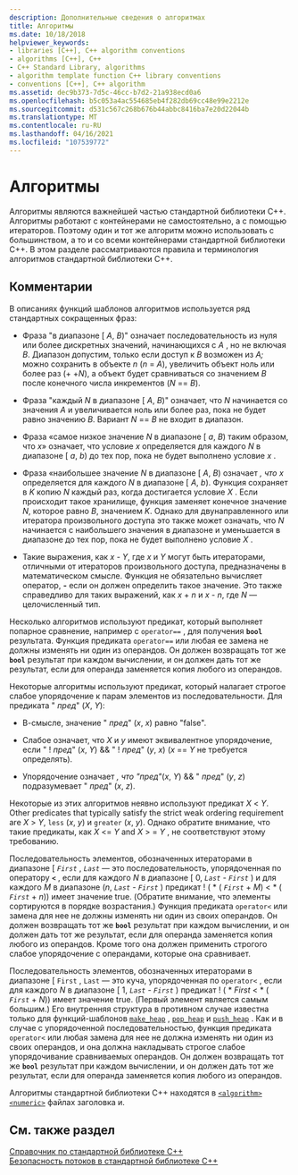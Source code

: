 ```yaml
---
description: Дополнительные сведения о алгоритмах
title: Алгоритмы
ms.date: 10/18/2018
helpviewer_keywords:
- libraries [C++], C++ algorithm conventions
- algorithms [C++], C++
- C++ Standard Library, algorithms
- algorithm template function C++ library conventions
- conventions [C++], C++ algorithm
ms.assetid: dec9b373-7d5c-46cc-b7d2-21a938ecd0a6
ms.openlocfilehash: b5c053a4ac554685eb4f282db69cc48e99e2212e
ms.sourcegitcommit: d531c567c268b676b44abbc8416ba7e20d22044b
ms.translationtype: MT
ms.contentlocale: ru-RU
ms.lasthandoff: 04/16/2021
ms.locfileid: "107539772"
---
```

# <a name="algorithms"></a>Алгоритмы

Алгоритмы являются важнейшей частью стандартной библиотеки C++. Алгоритмы работают с контейнерами не самостоятельно, а с помощью итераторов. Поэтому один и тот же алгоритм можно использовать с большинством, а то и со всеми контейнерами стандартной библиотеки C++. В этом разделе рассматриваются правила и терминология алгоритмов стандартной библиотеки C++.

## <a name="remarks"></a>Комментарии

В описаниях функций шаблонов алгоритмов используется ряд стандартных сокращенных фраз:

- Фраза "в диапазоне \[ *A*, *B*)" означает последовательность из нуля или более дискретных значений, начинающихся с *A* , но не включая *B*. Диапазон допустим, только если доступ к *B* возможен из *A;* можно сохранить в объекте  *n* (*n*  =  *A*), увеличить объект ноль или более раз (+ +*N*), а объект будет сравниваться со значением *B* после конечного числа инкрементов (*N*  ==  *B*).

- Фраза "каждый *N* в диапазоне \[ *A*, *B*)" означает, что *N* начинается со значения *A* и увеличивается ноль или более раз, пока не будет равно значению *B*. Вариант *N*  ==  *B* не входит в диапазон.

- Фраза «самое низкое значение *N* в диапазоне \[ *a*, *B*) таким образом, что *x*» означает, что условие *x* определяется для каждого *N* в диапазоне \[ *a*, *b*) до тех пор, пока не будет выполнено условие *x* .

- Фраза «наибольшее значение *N* в диапазоне \[ *A*, *B*) означает *, что* *x* определяется для каждого *N* в диапазоне \[ *A*, *b*). Функция сохраняет в *K* копию *N* каждый раз, когда достигается условие *X* . Если происходит такое хранилище, функция заменяет конечное значение *N*, которое равно *B*, значением *K*. Однако для двунаправленного или итератора произвольного доступа это также может означать, что *N* начинается с наибольшего значения в диапазоне и уменьшается в диапазоне до тех пор, пока не будет выполнено условие *X* .

- Такие выражения, как *x*  -  *Y*, где *x* и *Y* могут быть итераторами, отличными от итераторов произвольного доступа, предназначены в математическом смысле. Функция не обязательно вычисляет оператор, **-** если он должен определить такое значение. Это также справедливо для таких выражений, как *x*  +  *n* и *x*  -  *n*, где *N* — целочисленный тип.

Несколько алгоритмов используют предикат, который выполняет попарное сравнение, например с `operator==` , для получения **`bool`** результата. Функция предиката `operator==` или любая ее замена не должны изменять ни один из операндов. Он должен возвращать тот же **`bool`** результат при каждом вычислении, и он должен дать тот же результат, если для операнда заменяется копия любого из операндов.

Некоторые алгоритмы используют предикат, который налагает строгое слабое упорядочение к парам элементов из последовательности. Для предиката " *пред*" (*X*, *Y*):

- В-смысле, значение " *пред*" (*x*, *x*) равно "false".

- Слабое означает, что *X* и *y* имеют эквивалентное упорядочение, если " \! *пред*" (*x*, *Y*)  && " \! *пред*" (*y*, *x*) (*x*  ==  *Y* не требуется определять).

- Упорядочение означает *, что "пред"*(*x*, *Y*)  && " *пред*" (*y*, *z*) подразумевает " *пред*" (*x*, *z*).

Некоторые из этих алгоритмов неявно используют предикат *X* \< *Y*. Other predicates that typically satisfy the strict weak ordering requirement are *X* > *Y*, `less` (*x*, *y*) и `greater` (*x*, *y*). Однако обратите внимание, что такие предикаты, как *X* \<= *Y* and *X* > =  *Y* , не соответствуют этому требованию.

Последовательность элементов, обозначенных итераторами в диапазоне \[ *`First`* , *`Last`* — это последовательность, упорядоченная по оператору **`<`** , если для каждого *N* в диапазоне \[ 0, *`Last`*  -  *`First`* ) и для каждого *M* в диапазоне (*n*, *`Last`*  -  *`First`* ) предикат \! ( \* ( *`First`*  +  *M*) < \* ( *`First`*  +  *n*)) имеет значение true. (Обратите внимание, что элементы сортируются в порядке возрастания.) Функция предиката `operator<` или замена для нее не должны изменять ни один из своих операндов. Он должен возвращать тот же **`bool`** результат при каждом вычислении, и он должен дать тот же результат, если для операнда заменяется копия любого из операндов. Кроме того она должен применить строгого слабое упорядочение с операндами, которые она сравнивает.

Последовательность элементов, обозначенных итераторами в диапазоне \[ `First` , `Last` — это куча, упорядоченная по `operator<` , если для каждого *N* в диапазоне \[ 1, *`Last`*  -  *`First`* ) предикат \! ( \* _First_  <  \* ( *`First`*  +  *N*)) имеет значение true. (Первый элемент является самым большим.) Его внутренняя структура в противном случае известна только для функций-шаблонов [`make_heap`](algorithm-functions.md#make_heap) , [`pop_heap`](algorithm-functions.md#pop_heap) и [`push_heap`](algorithm-functions.md#push_heap) . Как и в случае с упорядоченной последовательностью, функция предиката `operator<` или любая замена для нее не должна изменять ни один из своих операндов, и она должна накладывать строгое слабое упорядочивание сравниваемых операндов. Он должен возвращать тот же **`bool`** результат при каждом вычислении, и он должен дать тот же результат, если для операнда заменяется копия любого из операндов.

Алгоритмы стандартной библиотеки C++ находятся в [`<algorithm>`](algorithm.md) [`<numeric>`](numeric.md) файлах заголовка и.

## <a name="see-also"></a>См. также раздел

[Справочник по стандартной библиотеке C++](cpp-standard-library-reference.md)\
[Безопасность потоков в стандартной библиотеке C++](thread-safety-in-the-cpp-standard-library.md)
